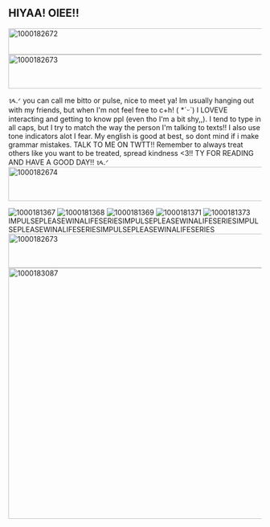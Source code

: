 ## HIYAA! OIEE!!

<img width="640" height="52" alt="1000182672" src="https://github.com/user-attachments/assets/b05a991b-f3f3-4e90-b54c-8f4f3f919f95" />
<img width="1200" height="68" alt="1000182673" src="https://github.com/user-attachments/assets/3dae205a-82fc-4d2c-aef7-cc8a63790204" />

 ᝰ.ᐟ you can call me bitto or pulse, nice to meet ya! Im usually hanging out with my friends, but when I'm not feel free to c+h! ( *ˊᵕˋ) I LOVEVE interacting and getting to know ppl (even tho I'm a bit shy,,). I tend to type in all caps, but I try to match the way the person I'm talking to texts!! I also use tone indicators alot I fear. My english is good at best, so dont mind if i make grammar mistakes. TALK TO ME ON TWTT!!
  Remember to always treat others like you want to be treated, spread kindness <3!! TY FOR READING AND HAVE A GOOD DAY!! ᝰ.ᐟ
  <img width="1200" height="68" alt="1000182674" src="https://github.com/user-attachments/assets/7b871c56-1357-42b4-972b-ecc20c234da8" />

  ![1000181367](https://github.com/user-attachments/assets/cdb16649-aff5-4f24-a5c8-9589de012379)
![1000181368](https://github.com/user-attachments/assets/41facadc-5a31-4b0e-acfd-5401da22e1ae)
![1000181369](https://github.com/user-attachments/assets/8d14bdc9-0655-43bd-8e4c-87efb7535031)
![1000181371](https://github.com/user-attachments/assets/2b7bb0b3-a948-4222-8649-c1d9a06460b0)
![1000181373](https://github.com/user-attachments/assets/136b0943-7ff4-4557-aa19-f9bae06a9b75)
IMPULSEPLEASEWINALIFESERIESIMPULSEPLEASEWINALIFESERIESIMPULSEPLEASEWINALIFESERIESIMPULSEPLEASEWINALIFESERIES
<img width="1200" height="68" alt="1000182673" src="https://github.com/user-attachments/assets/3dae205a-82fc-4d2c-aef7-cc8a63790204" />
<img width="1500" height="500" alt="1000183087" src="https://github.com/user-attachments/assets/0f28089c-6ca4-4079-907e-7ba76e786f01" />

<!--
**witherduo/witherduo** is a ✨ _special_ ✨ repository because its `README.md` (this file) appears on your GitHub profile.

Here are some ideas to get you started:

- 🔭 I’m currently working on ...
- 🌱 I’m currently learning ...
- 👯 I’m looking to collaborate on ...
- 🤔 I’m looking for help with ...
- 💬 Ask me about ...
- 📫 How to reach me: ...
- 😄 Pronouns: ...
- ⚡ Fun fact: ...
-->
